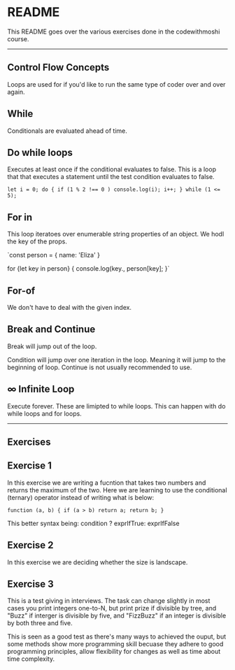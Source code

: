 # README #
This README goes over the various exercises done in the codewithmoshi course.

------------------------------------
## Control Flow Concepts ##
Loops are used for if you'd like to run the same type of coder over and over again.

## While
Conditionals are evaluated ahead of time.

## Do while loops
Executes at least once if the conditional evaluates to false.
This is a loop that that executes a statement until the test condition evaluates to false. 


`let i = 0;
do {
    if (1 % 2 !== 0 ) console.log(i);
    i++;
} while (1 <= 5);`


## For in
This loop iteratoes over enumerable string properties of an object. We hodl the key of the props.

`const person = {
    name: 'Eliza'
}

for {let key in person} {
    console.log(key., person[key];
}`

## For-of
We don't have to deal with the given index. 

## Break and Continue
Break will jump out of the loop.

Condition will jump over one iteration in the loop. Meaning it will jump to the beginning of loop. Continue is not usually recommended to use.

## ∞ Infinite Loop
Execute forever. These are limipted to while loops. This can happen with do while loops and for loops.

------------------------------------
## Exercises ##

## Exercise 1
In this exercise we are writing a fucntion that takes two numbers and returns the maximum of the two. Here we are learning to use the conditional (ternary) operator instead of writing what is below:

`function (a, b) {
    if (a > b) return a;
    return b;
}`

This better syntax being:
condition ? exprIfTrue: exprIfFalse


## Exercise 2
In this exercise we are deciding whether the size is landscape. 

## Exercise 3
This is a test giving in interviews. The task can change slightly in most cases you print integers one-to-N, but print prize if divisible by tree, and "Buzz" if interger is divisible by five, and "FizzBuzz" if an integer is divisible by both three and five.

This is seen as a good test as there's many ways to achieved the ouput, but some methods show more programming skill becuase they adhere to good programming principles, allow flexibility for changes as well as time about time complexity. 

